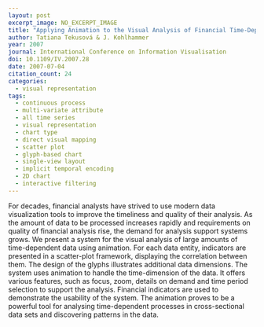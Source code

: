 ```yaml
---
layout: post
excerpt_image: NO_EXCERPT_IMAGE
title: "Applying Animation to the Visual Analysis of Financial Time-Dependent Data"
author: Tatiana Tekusová & J. Kohlhammer
year: 2007
journal: International Conference on Information Visualisation
doi: 10.1109/IV.2007.28
date: 2007-07-04
citation_count: 24
categories:
  - visual representation
tags:
  - continuous process
  - multi-variate attribute
  - all time series
  - visual representation
  - chart type
  - direct visual mapping
  - scatter plot
  - glyph-based chart
  - single-view layout
  - implicit temporal encoding
  - 2D chart
  - interactive filtering
---
```

For decades, financial analysts have strived to use modern data visualization tools to improve the timeliness and quality of their analysis. As the amount of data to be processed increases rapidly and requirements on quality of financial analysis rise, the demand for analysis support systems grows. We present a system for the visual analysis of large amounts of time-dependent data using animation. For each data entity, indicators are presented in a scatter-plot framework, displaying the correlation between them. The design of the glyphs illustrates additional data dimensions. The system uses animation to handle the time-dimension of the data. It offers various features, such as focus, zoom, details on demand and time period selection to support the analysis. Financial indicators are used to demonstrate the usability of the system. The animation proves to be a powerful tool for analysing time-dependent processes in cross-sectional data sets and discovering patterns in the data.
